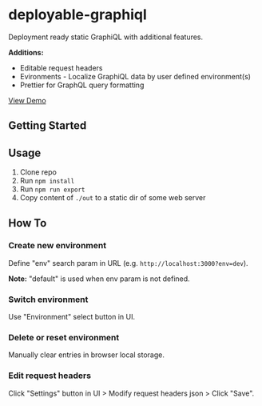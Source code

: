 # deployable-graphiql

Deployment ready static GraphiQL with additional features.

**Additions:**

- Editable request headers
- Evironments - Localize GraphiQL data by user defined environment(s)
- Prettier for GraphQL query formatting

[View Demo](https://deployable-graphiql-demo.now.sh)

## Getting Started

## Usage

1.  Clone repo
2.  Run `npm install`
3.  Run `npm run export`
4.  Copy content of `./out` to a static dir of some web server

## How To

### Create new environment

Define "env" search param in URL (e.g. `http://localhost:3000?env=dev`).

**Note:** "default" is used when env param is not defined.

### Switch environment

Use "Environment" select button in UI.

### Delete or reset environment

Manually clear entries in browser local storage.

### Edit request headers

Click "Settings" button in UI > Modify request headers json > Click "Save".
